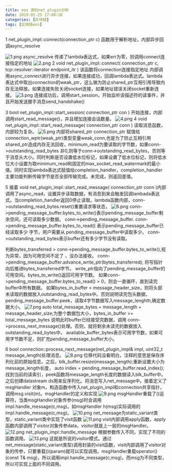 ```yaml
---
title: eos 源码net_plugin分析
date: 2019-01-25 17:08:26
categories: [区块链]
tags: [区块链eos]
---
```

1  net_plugin_impl::connect(connection_ptr c) 函数用于解析地址，内部异步回调async_resolve
<!--more-->
![1.png](1.png)
async_resolve 传递了lambda表达式，如果err为零，则调用connect连接指定的地址
![2.png](2.png)
2   void net_plugin_impl::connect( connection_ptr c, tcp::resolver::iterator endpoint_itr ) 该函数将connection连接指定地址
内部调用async_connect进行异步连接，如果连接成功，回调lambda表达式。lambda表达式中取出connection的weak_ptr，这么做为防止shared_ptr互相引用导致内存无法释放。如果连接失败关闭socket连接，如果地址错误关闭socket重新连接。
![3.png](3.png)
连接成功后，调用start_session，开始监听该描述符的读事件，并且开始发送握手消息send_handshake()

3   bool net_plugin_impl::start_session( connection_ptr con )
开始连接，内部调用start_read_message()，并且增加连接会话数量。
![4.png](4.png)
4  void net_plugin_impl::start_read_message( connection_ptr conn ) 读取消息函数，内部较为复杂。
![5.png](5.png)
内部将shared_ptr connection_ptr 赋值给connection_wptr(weak_ptr)类型变量weak_conn,也是为了防止互相引用shared_ptr造成内存无法回收，minimum_read为要读取的字节数，如果conn->outstanding_read_bytes 非0,则等于conn->outstanding_read_bytes，否则等于消息头大小。同时判断是否设置低水位标记，如果设置了低水位标记，则将低水位大小设置为取minimum_read和固定的max_socket_read_watermark的最小值。同时实现lambda表达式赋值给completion_handler，completion_handler主要功能判断传输字节是否全部传输完成。未完成，则返回差值。

5  接着   void net_plugin_impl::start_read_message( connection_ptr conn )内部调用了async_read，设置异步读取数据，有消息到来会触发回调lambada表达式。当completion_handler返回0停止读取。lambda函数内部，conn->outstanding_read_bytes.reset()重置请求等状态，
![6.png](6.png)
conn->pending_message_buffer.bytes_to_write()表示pending_message_buffer剩余空间，还可读取多少数据。
conn->pending_message_buffer.
conn->pending_message_buffer.bytes_to_read() 表示pending_message_buffer已经读取多少 字节，用户需要从
pending_message_buffer中读取多少。
conn->outstanding_read_bytes表示buffer还有多少字节没有读取。

判断bytes_transferred > conn->pending_message_buffer.bytes_to_write(),视为异常，因为可用空间不足了 ，没办法接收。
conn->pending_message_buffer.advance_write_ptr(bytes_transferred); 将写指针向后推进bytes_transferred字节。
write_ptr指向了pending_message_buffer的可用空间。bytes_to_write()返回可用字节数。
如果conn->pending_message_buffer.bytes_to_read() > 0，则会一直循环，直到读完buffer中所有数据。
如果bytes_in_buffer < message_header_size，则将头部未读取的数据放入outstanding_read_bytes中。否则说明读完包头数据，pending_message_buffer.peek，读取4字节数据写入message_lenghth,确定数据大小。
![7.png](7.png)
auto total_message_bytes = message_length + message_header_size;为整个数据包大小，bytes_in_buffer >= total_message_bytes 说明此时buffer已经接受完数据，调用 conn->process_next_message()处理。否则，就将剩余未读完的数据放入outstanding_read_bytes中，
available_buffer_bytes表示可用字节数，如果可用字节数不足，则扩充pending_message_buffer大小。
  
6 bool connection::process_next_message(net_plugin_impl& impl, uint32_t message_length)处理消息。
![8.png](8.png)
位移代码没看明白，注释的意思是保存序列化前的原始信息。之后，blk_buffer.resize(message_length);重新设置大小为message_length长度，
auto index = pending_message_buffer.read_index();找到当前的读索引，peek函数将message_length长度的数据读入blk_buffer中。
之后创建datastream ds用来反序列化。将消息写入net_message中。接着定义了msgHandler 对象m，构造函数中传入net_plugin_impl和connection共享指针，调用msg.visit(m)。msgHandler的定义和实现
![9.png](9.png)
msgHandler重载了()运算符，当类msgHandler对象传参(msg)时会调用impl.handle_message(c,msg)。如msgHandler h(msg)实际调用的
impl.handle_message(c,msg)。
![10.png](10.png)
net_message为static_variant类型，static_variant类中实现了visit函数
![11.png](11.png)
visit内部调用apply函数，apply函数内部调用了visitor对象传参data，visitor就是上一层的msgHandler。
![12.png](12.png)
net_plugin_impl::handle_message 根据参数传入不同，实现了不同的函数调用。
![13.png](13.png)
这就是所说的visitor模式。通过net_message(static_variant类型)调用封装的visit函数，visit内部调用了visitor对象的传参，只要重载()(param)就可以实现调用。msgHandler重载operator()(const T& msg)，所以调用impl.handle_message(c,msg)，而msg为不同类型，所以可实现上面的不同调用。

